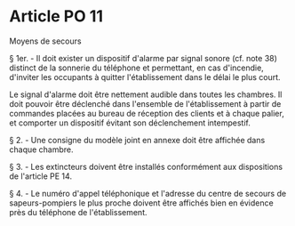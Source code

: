 # Article PO 11

Moyens de secours

§ 1er. - Il doit exister un dispositif d'alarme par signal sonore (cf. note 38)  distinct de la sonnerie du téléphone et permettant, en cas d'incendie, d'inviter les occupants à quitter l'établissement dans le délai le plus court.

Le signal d'alarme doit être nettement audible dans toutes les chambres. Il doit pouvoir être déclenché dans l'ensemble de l'établissement à partir de commandes placées au bureau de réception des clients et à chaque palier, et comporter un dispositif évitant son déclenchement intempestif.

§ 2. - Une consigne du modèle joint en annexe doit être affichée dans chaque chambre.

§ 3. - Les extincteurs doivent être installés conformément aux dispositions de l'article PE 14.

§ 4. - Le numéro d'appel téléphonique et l'adresse du centre de secours de sapeurs-pompiers le plus proche doivent être affichés bien en évidence près du téléphone de l'établissement.
